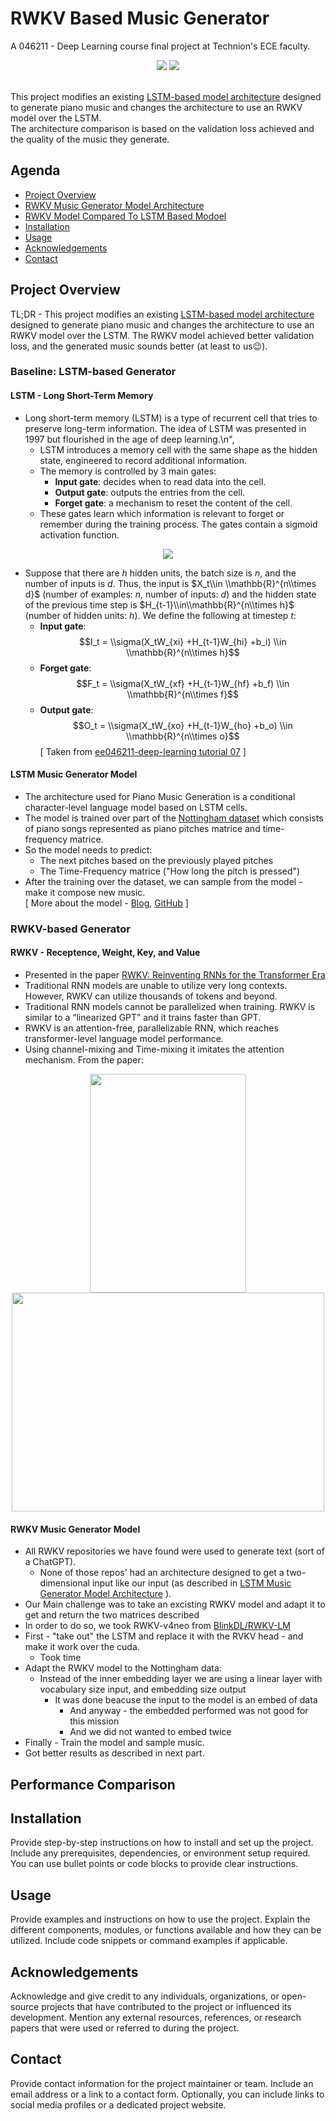 # RWKV Based Music Generator

A 046211 - Deep Learning course final project at Technion's ECE faculty. <br>
<div style="text-align:center"><img src="./assets/canthelpfallinginlove-loveisintheair.gif">
<img src="./assets/music-box-of-sleep.gif"></div>

<br>

This project modifies an existing [LSTM-based model architecture](https://github.com/SudharshanShanmugasundaram/Music-Generation) designed to generate piano music and changes the architecture to use an RWKV model over the LSTM. <br>
The architecture comparison is based on the validation loss achieved and the quality of the music they generate.

## Agenda

- [Project Overview](#project-overview)
- [RWKV Music Generator Model Architecture](#rwkv-music-generator-model-architecture)
- [RWKV Model Compared To LSTM Based Modoel](#rwkv-music-generator-model-architecture)
- [Installation](#installation)
- [Usage](#usage)
- [Acknowledgements](#acknowledgements)
- [Contact](#contact)

## Project Overview

TL;DR - This project modifies an existing [LSTM-based model architecture](https://github.com/SudharshanShanmugasundaram/Music-Generation.git)  designed to generate piano music and changes the architecture to use an RWKV model over the LSTM. The RWKV model achieved better validation loss, and the generated music sounds better (at least to us:wink:).

### Baseline: LSTM-based Generator
#### LSTM - Long Short-Term Memory
* Long short-term memory (LSTM) is a type of recurrent cell that tries to preserve long-term information. The idea of LSTM was presented in 1997 but flourished in the age of deep learning.\n",
    * LSTM introduces a memory cell with the same shape as the hidden state, engineered to record additional information.
    * The memory is controlled by 3 main gates: 
        * **Input gate**: decides when to read data into the cell.
        * **Output gate**: outputs the entries from the cell.
        * **Forget gate**: a mechanism to reset the content of the cell.
    * These gates learn which information is relevant to forget or remember during the training process. The gates contain a sigmoid activation function.
<div style="text-align:center"><img src="./assets/lstm_1.svg" tyle=\"height:250px\"></div>

* Suppose that there are $h$ hidden units, the batch size is $n$, and the number of inputs is $d$. Thus, the input is $X_t\\in \\mathbb{R}^{n\\times d}$ (number of examples: $n$, number of inputs: $d$) and the hidden state of the previous time step is $H_{t-1}\\in\\mathbb{R}^{n\\times h}$ (number of hidden units: $h$). We define the following at timestep $t$:
  * **Input gate**: $$I_t = \\sigma(X_tW_{xi} +H_{t-1}W_{hi} +b_i) \\in \\mathbb{R}^{n\\times h}$$
  * **Forget gate**: $$F_t = \\sigma(X_tW_{xf} +H_{t-1}W_{hf} +b_f) \\in \\mathbb{R}^{n\\times f}$$
  * **Output gate**: $$O_t = \\sigma(X_tW_{xo} +H_{t-1}W_{ho} +b_o) \\in \\mathbb{R}^{n\\times o}$$
[ Taken from [ee046211-deep-learning tutorial 07](https://github.com/taldatech/ee046211-deep-learning/blob/e74644e4ae206207dc1de037dee2d0fe9c93fb89/ee046211_tutorial_07_sequential_tasks_rnn.ipynb) ]

#### LSTM Music Generator Model
* The architecture used for Piano Music Generation is a conditional character-level language model based on LSTM cells.
* The model is trained over part of the [Nottingham dataset](https://paperswithcode.com/dataset/nottingham) which consists of piano songs represented as piano pitches matrice and time-frequency matrice.
* So the model needs to predict:
   *  The next pitches based on the previously played pitches
   *  The Time-Frequency matrice ("How long the pitch is pressed")
* After the training over the dataset, we can sample from the model - make it compose new music.
<br> [ More about the model - [Blog](http://warmspringwinds.github.io/pytorch/rnns/2018/01/27/learning-to-generate-lyrics-and-music-with-recurrent-neural-networks/), [GitHub](https://github.com/SudharshanShanmugasundaram/Music-Generation) ]

### RWKV-based Generator
#### RWKV - Receptence, Weight, Key, and Value
* Presented in the paper [RWKV: Reinventing RNNs for the Transformer Era](https://arxiv.org/abs/2305.13048)
* Traditional RNN models are unable to utilize very long contexts. However, RWKV can utilize thousands of tokens and beyond.
*  Traditional RNN models cannot be parallelized when training. RWKV is similar to a “linearized GPT” and it trains faster than GPT.
* RWKV is an attention-free, parallelizable RNN, which reaches transformer-level language model performance.
* Using channel-mixing and Time-mixing it imitates the attention mechanism. From the paper:
<div style="text-align:center"><img src="./assets/RWKV-arch.png" width="250" height="350" ><img src="./assets/RWKV-formula.png" width="500" height="350" ></div>

#### RWKV Music Generator Model
* All RWKV repositories we have found were used to generate text (sort of a ChatGPT).
   * None of those repos' had an architecture designed to get a two-dimensional input like our input (as described in [LSTM Music Generator Model Architecture](#lstm-music-generator-model-architecture) ).
* Our Main challenge was to take an excisting RWKV model and adapt it to get and return the two matrices described
* In order to do so, we took RWKV-v4neo from [BlinkDL/RWKV-LM](https://github.com/BlinkDL/RWKV-LM)
* First - "take out" the LSTM and replace it with the RVKV head - and make it work over the cuda.
   * Took time 
* Adapt the RWKV model to the Nottingham data:
   * Instead of the inner embedding layer we are using a linear layer with vocabulary size input, and embedding size output
      * It was done beacuse the input to the model is an embed of data
         * And anyway - the embedded performed was not good for this mission
         * And we did not wanted to embed twice
* Finally - Train the model and sample music.
* Got better results as described in next part. 

## Performance Comparison


## Installation

Provide step-by-step instructions on how to install and set up the project. Include any prerequisites, dependencies, or environment setup required. You can use bullet points or code blocks to provide clear instructions.

## Usage

Provide examples and instructions on how to use the project. Explain the different components, modules, or functions available and how they can be utilized. Include code snippets or command examples if applicable.

## Acknowledgements

Acknowledge and give credit to any individuals, organizations, or open-source projects that have contributed to the project or influenced its development. Mention any external resources, references, or research papers that were used or referred to during the project.

## Contact

Provide contact information for the project maintainer or team. Include an email address or a link to a contact form. Optionally, you can include links to social media profiles or a dedicated project website.


